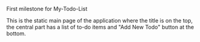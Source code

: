 First milestone for My-Todo-List

This is the static main page of the application where the title is on the top, the central part has a list of to-do items and "Add New Todo" button at the bottom.